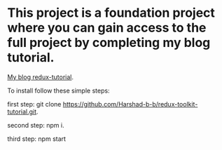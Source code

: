 # This project is a foundation project where you can gain access to the full project by completing my blog tutorial.

[My blog redux-tutorial](https://harshad-b.herokuapp.com/redux-toolkit-tutorial).

To install follow these simple steps:

first step: git clone https://github.com/Harshad-b-b/redux-toolkit-tutorial.git.

second step: npm i.

third step: npm start
